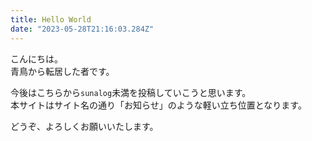 ```yaml
---
title: Hello World
date: "2023-05-28T21:16:03.284Z"
---
```

こんにちは。  
青鳥から転居した者です。

今後はこちらから`sunalog`未満を投稿していこうと思います。  
本サイトはサイト名の通り「お知らせ」のような軽い立ち位置となります。

どうぞ、よろしくお願いいたします。
